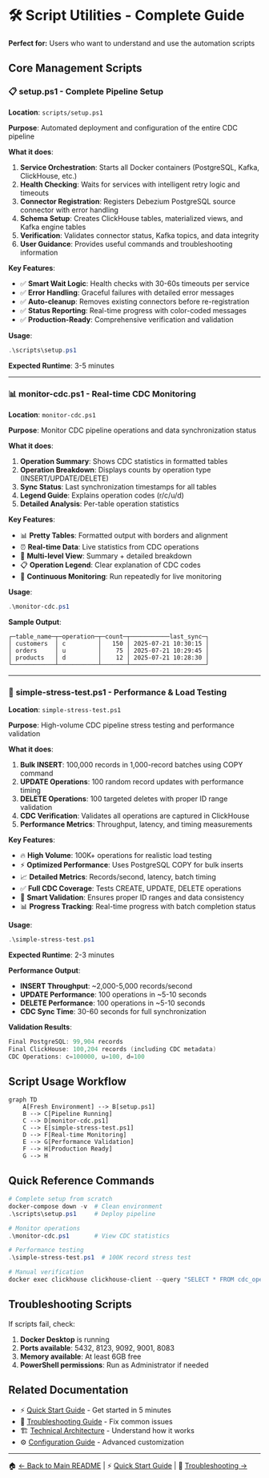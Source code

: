 # 🛠️ Script Utilities - Complete Guide

**Perfect for:** Users who want to understand and use the automation scripts

## Core Management Scripts

### 📋 **setup.ps1** - Complete Pipeline Setup
**Location**: `scripts/setup.ps1`

**Purpose**: Automated deployment and configuration of the entire CDC pipeline

**What it does**:
1. **Service Orchestration**: Starts all Docker containers (PostgreSQL, Kafka, ClickHouse, etc.)
2. **Health Checking**: Waits for services with intelligent retry logic and timeouts
3. **Connector Registration**: Registers Debezium PostgreSQL source connector with error handling
4. **Schema Setup**: Creates ClickHouse tables, materialized views, and Kafka engine tables
5. **Verification**: Validates connector status, Kafka topics, and data integrity
6. **User Guidance**: Provides useful commands and troubleshooting information

**Key Features**:
- ✅ **Smart Wait Logic**: Health checks with 30-60s timeouts per service
- ✅ **Error Handling**: Graceful failures with detailed error messages
- ✅ **Auto-cleanup**: Removes existing connectors before re-registration
- ✅ **Status Reporting**: Real-time progress with color-coded messages
- ✅ **Production-Ready**: Comprehensive verification and validation

**Usage**:
```powershell
.\scripts\setup.ps1
```

**Expected Runtime**: 3-5 minutes

---

### 📊 **monitor-cdc.ps1** - Real-time CDC Monitoring
**Location**: `monitor-cdc.ps1`

**Purpose**: Monitor CDC pipeline operations and data synchronization status

**What it does**:
1. **Operation Summary**: Shows CDC statistics in formatted tables
2. **Operation Breakdown**: Displays counts by operation type (INSERT/UPDATE/DELETE)
3. **Sync Status**: Last synchronization timestamps for all tables
4. **Legend Guide**: Explains operation codes (r/c/u/d)
5. **Detailed Analysis**: Per-table operation statistics

**Key Features**:
- 📊 **Pretty Tables**: Formatted output with borders and alignment
- ⏰ **Real-time Data**: Live statistics from CDC operations
- 🎯 **Multi-level View**: Summary + detailed breakdown
- 📋 **Operation Legend**: Clear explanation of CDC codes
- 🔄 **Continuous Monitoring**: Run repeatedly for live monitoring

**Usage**:
```powershell
.\monitor-cdc.ps1
```

**Sample Output**:
```
┌─table_name─┬─operation─┬─count─┬───────────last_sync─┐
│ customers  │ c         │   150 │ 2025-07-21 10:30:15 │
│ orders     │ u         │    75 │ 2025-07-21 10:29:45 │
│ products   │ d         │    12 │ 2025-07-21 10:28:30 │
└────────────┴───────────┴───────┴─────────────────────┘
```

---

### 🚀 **simple-stress-test.ps1** - Performance & Load Testing
**Location**: `simple-stress-test.ps1`

**Purpose**: High-volume CDC pipeline stress testing and performance validation

**What it does**:
1. **Bulk INSERT**: 100,000 records in 1,000-record batches using COPY command
2. **UPDATE Operations**: 100 random record updates with performance timing
3. **DELETE Operations**: 100 targeted deletes with proper ID range validation
4. **CDC Verification**: Validates all operations are captured in ClickHouse
5. **Performance Metrics**: Throughput, latency, and timing measurements

**Key Features**:
- 🔥 **High Volume**: 100K+ operations for realistic load testing
- ⚡ **Optimized Performance**: Uses PostgreSQL COPY for bulk inserts
- 📈 **Detailed Metrics**: Records/second, latency, batch timing
- ✅ **Full CDC Coverage**: Tests CREATE, UPDATE, DELETE operations
- 🎯 **Smart Validation**: Ensures proper ID ranges and data consistency
- 📊 **Progress Tracking**: Real-time progress with batch completion status

**Usage**:
```powershell
.\simple-stress-test.ps1
```

**Expected Runtime**: 2-3 minutes

**Performance Output**:
- **INSERT Throughput**: ~2,000-5,000 records/second
- **UPDATE Performance**: 100 operations in ~5-10 seconds  
- **DELETE Performance**: 100 operations in ~5-10 seconds
- **CDC Sync Time**: 30-60 seconds for full synchronization

**Validation Results**:
```powershell
Final PostgreSQL: 99,904 records
Final ClickHouse: 100,204 records (including CDC metadata)
CDC Operations: c=100000, u=100, d=100
```

## Script Usage Workflow

```mermaid
graph TD
    A[Fresh Environment] --> B[setup.ps1]
    B --> C[Pipeline Running]
    C --> D[monitor-cdc.ps1]
    C --> E[simple-stress-test.ps1]
    D --> F[Real-time Monitoring]
    E --> G[Performance Validation]
    F --> H[Production Ready]
    G --> H
```

## Quick Reference Commands

```powershell
# Complete setup from scratch
docker-compose down -v  # Clean environment
.\scripts\setup.ps1     # Deploy pipeline

# Monitor operations
.\monitor-cdc.ps1       # View CDC statistics

# Performance testing  
.\simple-stress-test.ps1  # 100K record stress test

# Manual verification
docker exec clickhouse clickhouse-client --query "SELECT * FROM cdc_operations_summary FORMAT PrettyCompact"
```

## Troubleshooting Scripts

If scripts fail, check:
1. **Docker Desktop** is running
2. **Ports available**: 5432, 8123, 9092, 9001, 8083
3. **Memory available**: At least 6GB free
4. **PowerShell permissions**: Run as Administrator if needed

## Related Documentation
- ⚡ [Quick Start Guide](QUICK-START.md) - Get started in 5 minutes
- 🔧 [Troubleshooting Guide](TROUBLESHOOTING.md) - Fix common issues
- 🏗️ [Technical Architecture](ARCHITECTURE.md) - Understand how it works
- ⚙️ [Configuration Guide](CONFIGURATION.md) - Advanced customization

---
🏠 [← Back to Main README](../README.md) | ⚡ [Quick Start Guide](QUICK-START.md) | 🔧 [Troubleshooting →](TROUBLESHOOTING.md)
